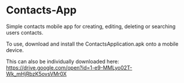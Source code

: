 # Contacts-App
Simple contacts mobile app for creating, editing, deleting or searching users contacts.

To use, download and install the ContactsApplication.apk onto a mobile device.

This can also be individually downloaded here: https://drive.google.com/open?id=1-e9-MMLyo02T-Wk_mHjRbzK5ovsVMr0X
